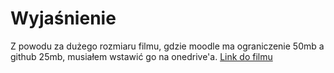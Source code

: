 # Wyjaśnienie
Z powodu za dużego rozmiaru filmu, gdzie moodle ma ograniczenie 50mb a github 25mb, musiałem wstawić go na onedrive'a.
[Link do filmu](https://studentwsizrzeszow-my.sharepoint.com/:v:/g/personal/w67656_student_wsiz_edu_pl/EQQclWu_rkdCsmKrDk5qn2sBbZWJrnkljL1_CGhQ964-tw?nav=eyJyZWZlcnJhbEluZm8iOnsicmVmZXJyYWxBcHAiOiJPbmVEcml2ZUZvckJ1c2luZXNzIiwicmVmZXJyYWxBcHBQbGF0Zm9ybSI6IldlYiIsInJlZmVycmFsTW9kZSI6InZpZXciLCJyZWZlcnJhbFZpZXciOiJNeUZpbGVzTGlua0NvcHkifX0&e=h54xgl)
